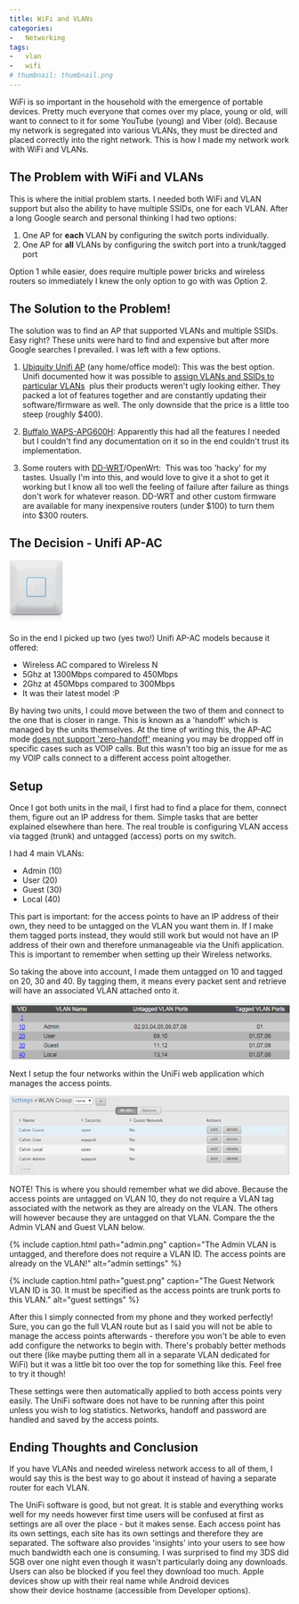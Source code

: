 ```yaml
---
title: WiFi and VLANs
categories:
-   Networking
tags:
-   vlan
-   wifi
# thumbnail: thumbnail.png
---
```


WiFi is so important in the household with the emergence of portable devices. Pretty much everyone that comes over my place, young or old, will want to connect to it for some YouTube (young) and Viber (old). Because my network is segregated into various VLANs, they must be directed and placed correctly into the right network. This is how I made my network work with WiFi and VLANs.

<!-- more -->

## The Problem with WiFi and VLANs

This is where the initial problem starts. I needed both WiFi and VLAN support but also the ability to have multiple SSIDs, one for each VLAN. After a long Google search and personal thinking I had two options:

1.  One AP for **each** VLAN by configuring the switch ports individually.
2.  One AP for **all** VLANs by configuring the switch port into a trunk/tagged port

Option 1 while easier, does require multiple power bricks and wireless routers so immediately I knew the only option to go with was Option 2.

## The Solution to the Problem!

The solution was to find an AP that supported VLANs and multiple SSIDs. Easy right? These units were hard to find and expensive but after more Google searches I prevailed. I was left with a few options.

1.  [Ubiquity Unifi AP](http://www.ubnt.com/unifi/unifi-ap/) (any home/office model): This was the best option. Unifi documented how it was possible to [assign VLANs and SSIDs to particular VLANs](http://wiki.ubnt.com/UniFi_and_switch_VLAN_configuration)  plus their products weren't ugly looking either. They packed a lot of features together and are constantly updating their software/firmware as well. The only downside that the price is a little too steep (roughly $400).


2.  [Buffalo WAPS-APG600H](http://www.buffalotech.com/products/wireless/business-class-access-points/airstation-pro-80211n-gigabit-concurrent-dual-band-poe-wireless-access-point): Apparently this had all the features I needed but I couldn't find any documentation on it so in the end couldn't trust its implementation.


3.  Some routers with [DD-WRT](http://www.dd-wrt.com/wiki/index.php/Multiple_WLANs)/OpenWrt:  This was too 'hacky' for my tastes. Usually I'm into this, and would love to give it a shot to get it working but I know all too well the feeling of failure after failure as things don't work for whatever reason. DD-WRT and other custom firmware are available for many inexpensive routers (under $100) to turn them into $300 routers.

## The Decision - Unifi AP-AC

[![uap-ac-small](uap-ac-small.png)](uap-ac-small.png)

So in the end I picked up two (yes two!) Unifi AP-AC models because it offered:

*   Wireless AC compared to Wireless N
*   5Ghz at 1300Mbps compared to 450Mbps
*   2Ghz at 450Mbps compared to 300Mbps
*   It was their latest model :P

By having two units, I could move between the two of them and connect to the one that is closer in range. This is known as a 'handoff' which is managed by the units themselves. At the time of writing this, the AP-AC mode [does not support 'zero-handoff'](https://community.ubnt.com/t5/UniFi-Feature-Requests/Zero-Handoff-on-UAP-AC/idi-p/641543) meaning you may be dropped off in specific cases such as VOIP calls. But this wasn't too big an issue for me as my VOIP calls connect to a different access point altogether.

## Setup

Once I got both units in the mail, I first had to find a place for them, connect them, figure out an IP address for them. Simple tasks that are better explained elsewhere than here. The real trouble is configuring VLAN access via tagged (trunk) and untagged (access) ports on my switch.

I had 4 main VLANs:

*   Admin (10)
*   User (20)
*   Guest (30)
*   Local (40)

This part is important: for the access points to have an IP address of their own, they need to be untagged on the VLAN you want them in. If I make them tagged ports instead, they would still work but would not have an IP address of their own and therefore unmanageable via the Unifi application. This is important to remember when setting up their Wireless networks.

So taking the above into account, I made them untagged on 10 and tagged on 20, 30 and 40. By tagging them, it means every packet sent and retrieve will have an associated VLAN attached onto it.

[![switch vlan](capture3.png)](capture3.png)

Next I setup the four networks within the UniFi web application which manages the access points.

[![four networks](capture4.png)](capture4.png)

NOTE! This is where you should remember what we did above. Because the access points are untagged on VLAN 10, they do not require a VLAN tag associated with the network as they are already on the VLAN. The others will however because they are untagged on that VLAN. Compare the the Admin VLAN and Guest VLAN below.

{% include caption.html path="admin.png" caption="The Admin VLAN is untagged, and therefore does not require a VLAN ID. The access points are already on the VLAN!" alt="admin settings" %}

{% include caption.html path="guest.png" caption="The Guest Network VLAN ID is 30. It must be specified as the access points are trunk ports to this VLAN." alt="guest settings" %}

After this I simply connected from my phone and they worked perfectly! Sure, you can go the full VLAN route but as I said you will not be able to manage the access points afterwards - therefore you won't be able to even add configure the networks to begin with. There's probably better methods out there (like maybe putting them all in a separate VLAN dedicated for WiFi) but it was a little bit too over the top for something like this. Feel free to try it though!

These settings were then automatically applied to both access points very easily. The UniFi software does not have to be running after this point unless you wish to log statistics. Networks, handoff and password are handled and saved by the access points.

## Ending Thoughts and Conclusion

If you have VLANs and needed wireless network access to all of them, I would say this is the best way to go about it instead of having a separate router for each VLAN.

The UniFi software is good, but not great. It is stable and everything works well for my needs however first time users will be confused at first as settings are all over the place - but it makes sense. Each access point has its own settings, each site has its own settings and therefore they are separated. The software also provides 'insights' into your users to see how much bandwidth each one is consuming. I was surprised to find my 3DS did 5GB over one night even though it wasn't particularly doing any downloads. Users can also be blocked if you feel they download too much. Apple devices show up with their real name while Android devices show their device hostname (accessible from Developer options).
